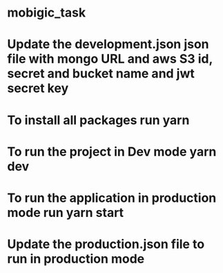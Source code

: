 # mobigic_task

# Update the development.json json file with mongo URL and aws S3 id, secret and bucket name and jwt secret key

# To install all packages run yarn
# To run the project in Dev mode yarn dev
# To run the application in production mode run yarn start
# Update the production.json file to run in production mode

